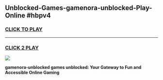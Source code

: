 
## Unblocked-Games-gamenora-unblocked-Play-Online #hbpv4
<h3>
<a href="https://news.freeplayer.one?title=gamenora-unblocked&ref=3">CLICK TO PLAY</a></h3>
<hr>

<h3>
<a href="https://news.freeplayer.one?title=gamenora-unblocked&ref=3">CLICK 2 PLAY</a>
  
</h3>

<a href="https://news.freeplayer.one?title=gamenora-unblocked&ref=3"><img src="https://clearcache.store/games.png"></a>


**gamenora-unblocked games unblocked: Your Gateway to Fun and Accessible Online Gaming**
